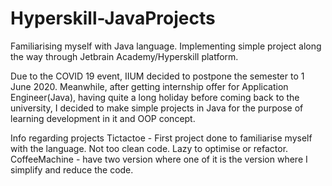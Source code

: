 # Hyperskill-JavaProjects
Familiarising myself with Java language. 
Implementing simple project along the way through Jetbrain Academy/Hyperskill platform.

Due to the COVID 19 event, IIUM decided to postpone the semester to 1 June 2020. 
Meanwhile, after getting internship offer for Application Engineer(Java), having
quite a long holiday before coming back to the university, I decided to make 
simple projects in Java for the purpose of learning development in it and OOP concept.

Info regarding projects
Tictactoe - First project done to familiarise myself with the language. Not too clean code. Lazy to optimise or refactor.
CoffeeMachine - have two version where one of it is the version where I simplify and reduce the code.
